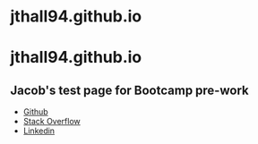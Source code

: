 # jthall94.github.io
<!DOCTYPE html>
<html>
<head>
<h1> jthall94.github.io </h1>
</head>

<body>
<h2> Jacob's test page for Bootcamp pre-work </h2>
<ul>
  <li><a href="https://github.com/JTHall94">Github</a> </li>
  <li><a href="https://stackoverflow.com/users/10266334/jacob-hall">
  Stack Overflow</a></li>
  <li><a href="https://www.linkedin.com/in/jacob-hall-714855101/">Linkedin</a></li>
  </body>

  </html>

